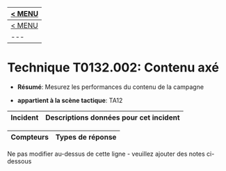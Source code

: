 |[< MENU](../README.md)|
|---|
|[< MENU](../../README.md)|
|---|
# Technique T0132.002: Contenu axé

* **Résumé**: Mesurez les performances du contenu de la campagne

* **appartient à la scène tactique**: TA12


|Incident |Descriptions données pour cet incident |
|-------- |-------------------- |



|Compteurs |Types de réponse |
|-------- |-------------- |


Ne pas modifier au-dessus de cette ligne - veuillez ajouter des notes ci-dessous